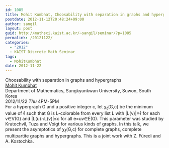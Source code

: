 ```yaml
---
id: 1085
title: Mohit Kumbhat, Choosability with separation in graphs and hypergraphs
postdate: 2012-11-12T20:48:24+09:00
author: sangil
layout: post
guid: http://mathsci.kaist.ac.kr/~sangil/seminar/?p=1085
permalink: /20121122/
categories:
  - "2012"
  - KAIST Discrete Math Seminar
tags:
  - MohitKumbhat
date: 2012-11-22
---
```

<div class="talk">
  Choosability with separation in graphs and hypergraphs
</div>

<div class="speaker">
  <a href="http://www.math.uiuc.edu/~kumbhat2/">Mohit Kumbhat</a><br /> Department of Mathematics, Sungkyunkwan University, Suwon, South Korea
</div>

<div class="date">
  2012/11/22 <em>Thu</em> 4PM-5PM
</div>

<div class="abstract">
  For a hypergraph G and a positive integer c, let &chi;<sub>&ell;</sub>(G,c) be the minimum value of &ell; such that G is L-colorable from every list L with |L(v)|=&ell; for each v&in;V(G) and |L(u)&cap;L(v)|&le;c for all e=uv&in;E(G). This parameter was studied by Kratochvíl, Tuza and Voigt for various kinds of graphs. In this talk, we present the asymptotics of &chi;<sub>&ell;</sub>(G,c) for complete graphs, complete multipartite graphs and hypergraphs. This is a joint work with Z. Füredi and A. Kostochka.
</div>